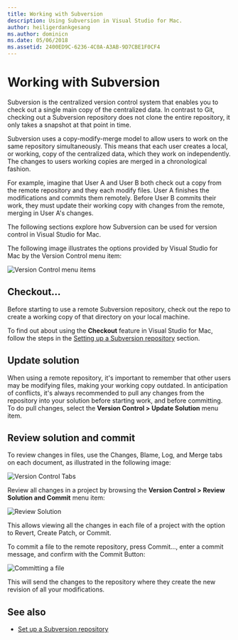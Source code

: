 ```yaml
---
title: Working with Subversion
description: Using Subversion in Visual Studio for Mac.
author: heiligerdankgesang
ms.author: dominicn
ms.date: 05/06/2018
ms.assetid: 2400ED9C-6236-4C0A-A3AB-9D7CBE1F0CF4
---
```


# Working with Subversion

Subversion is the centralized version control system that enables you to check out a single main copy of the centralized data. In contrast to Git, checking out a Subversion repository does not clone the entire repository, it only takes a snapshot at that point in time.

Subversion uses a copy-modify-merge model to allow users to work on the same repository simultaneously. This means that each user creates a local, or working, copy of the centralized data, which they work on independently. The changes to users working copies are merged in a chronological fashion.

For example, imagine that User A and User B both check out a copy from the remote repository and they each modify files. User A finishes the modifications and commits them remotely. Before User B commits their work, they must update their working copy with changes from the remote, merging in User A's changes.

The following sections explore how Subversion can be used for version control in Visual Studio for Mac.

The following image illustrates the options provided by Visual Studio for Mac by the Version Control menu item:

![Version Control menu items](media/version-control-svnVersionControlMenu.png)

## Checkout...

Before starting to use a remote Subversion repository, check out the repo to create a working copy of that directory on your local machine.

To find out about using the **Checkout** feature in Visual Studio for Mac, follow the steps in the [Setting up a Subversion repository](set-up-subversion-repository.md) section.

## Update solution

When using a remote repository, it's important to remember that other users may be modifying files, making your working copy outdated. In anticipation of conflicts, it's always recommended to pull any changes from the repository into your solution before starting work, and before committing. To do pull changes, select the **Version Control > Update Solution** menu item.

## Review solution and commit

To review changes in files, use the Changes, Blame, Log, and Merge tabs on each document, as illustrated in the following image:

![Version Control Tabs](media/version-control-vcTabs.png)

Review all changes in a project by browsing the **Version Control > Review Solution and Commit** menu item:

![Review Solution](media/version-control-vcStatus.png)

This allows viewing all the changes in each file of a project with the option to Revert, Create Patch, or Commit.

To commit a file to the remote repository, press Commit..., enter a commit message, and confirm with the Commit Button:

![Committing a file](media/version-control-svnCommit.png)

This will send the changes to the repository where they create the new revision of all your modifications.

## See also

- [Set up a Subversion repository](set-up-subversion-repository.md)
